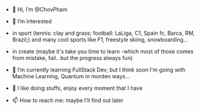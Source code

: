 - 👋 Hi, I’m @ChovPham
- 👀 I’m interested 
- in sport (tennis: clay and grass; football: LaLiga, C1, Spain fc, Barca, RM, Brazil;) and many cool sports like F1, freestyle skiing, snowboarding...
- in create (maybe it's take you time to learn -which most of those comes from mistake, fail.. but the progress always fun)

- 🌱 I’m currently learning FullStack Dev, but I think soon I'm going with Machine Learning, Quantum in morden ways...
- 💞️ I like doing stuffs, enjoy every moment that I have
- 📫 How to reach me: maybe I'll find out later

<!---
ChovPham/ChovPham is a ✨ special ✨ repository because its `README.md` (this file) appears on your GitHub profile.
You can click the Preview link to take a look at your changes.
--->
